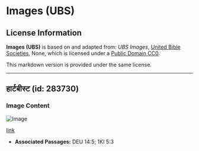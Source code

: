 # Images (UBS)

## License Information

**Images (UBS)** is based on and adapted from: _UBS Images_, [United Bible Societies](https://unitedbiblesocieties.org/), None, which is licensed under a [Public Domain CC0](https://creativecommons.org/public-domain/cc0/).

This markdown version is provided under the same license.



--------------------------------

## हार्टबीस्ट (id: 283730)

### Image Content

![Image](https://cdn.aquifer.bible/aquifer-content/resources/Media/WEB-0286_hartebeest.jpg)

[link](https://cdn.aquifer.bible/aquifer-content/resources/Media/WEB-0286_hartebeest.jpg)

* **Associated Passages:** DEU 14:5; 1KI 5:3

